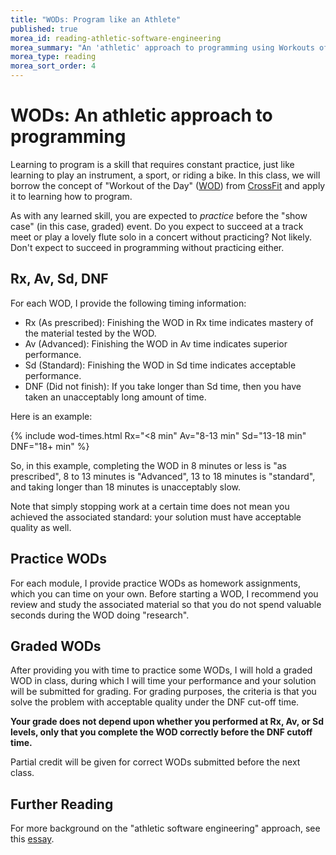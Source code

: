 ```yaml
---
title: "WODs: Program like an Athlete"
published: true
morea_id: reading-athletic-software-engineering
morea_summary: "An 'athletic' approach to programming using Workouts of the Day."
morea_type: reading
morea_sort_order: 4
---
```


# WODs: An athletic approach to programming

Learning to program is a skill that requires constant practice, just like learning to play an instrument, a sport, or riding a bike. In this class, we will borrow the concept of "Workout of the Day" ([WOD](http://www.crossfit.com/cf-info/faq.html#General0)) from [CrossFit](http://www.crossfit.com/) and apply it to learning how to program.

As with any learned skill, you are expected to _practice_  before the "show case" (in this case, graded) event. Do you expect to succeed at a track meet or play a lovely flute solo in a concert without practicing? Not likely. Don't expect to succeed in programming without practicing either.

## Rx, Av, Sd, DNF

For each WOD, I provide the following timing information:

  * Rx (As prescribed): Finishing the WOD in Rx time indicates mastery of the material tested by the WOD.
  * Av (Advanced): Finishing the WOD in Av time indicates superior performance.
  * Sd (Standard): Finishing the WOD in Sd time indicates acceptable performance.
  * DNF (Did not finish): If you take longer than Sd time, then you have taken an unacceptably long amount of time.

Here is an example:

{% include wod-times.html Rx="<8 min" Av="8-13 min" Sd="13-18 min" DNF="18+ min" %}

So, in this example, completing the
WOD in 8 minutes or less is "as prescribed", 8 to 13 minutes is
"Advanced", 13 to 18 minutes is "standard", and taking longer than 18 minutes is
unacceptably slow. 

Note that simply stopping work at a certain time does not
mean you achieved the associated standard: your solution must have acceptable quality as well.

## Practice WODs

For each module, I provide practice WODs as homework assignments, which you can time on your own. Before starting a WOD, I recommend you review
and study the associated material so that you do not spend valuable seconds
during the WOD doing "research". 

## Graded WODs

After providing you with time to practice some WODs, I will hold a graded
WOD in class, during which I will time your performance and your solution will be submitted
for grading. For grading purposes, the criteria is that you solve the problem
with acceptable quality under the DNF cut-off time. 

**Your grade does not depend upon whether you performed at Rx, Av, or Sd levels, only that you complete the WOD correctly before the DNF cutoff time.**

Partial credit will be given for correct WODs submitted before the next class.

<!--The general procedure for an assessment WOD is as follows:

  * You have your own WOD"-velope", which is an envelope containing an" index card where we will keep track of your WOD scores.
  * On the day of a WOD, you pick up your WOD-velope from me and fill out the date, and the name of the WOD.
  * Once everyone is ready, I start a timer and give out the WOD assignment.
  * When you finish the WOD, raise your hand. I will tell you your elapsed time. You record that on the index card and I collect your WOD-velope.
  * When the WOD is finished (i.e. at the DNF cut-off time), everyone stops work and submits their program data.
  * After class, I check each WOD assignment and give a grade. I also write down Rx, Av, Sd, or DNF on the index card. You can only receive Rx, Av, or Sd if you complete the WOD correctly and within the time frame for that performance level.-->

## Further Reading

For more background on the "athletic software engineering" approach, see
this [essay](http://philipmjohnson.org/2013/07/12/athletic-software-engineering-education/).



